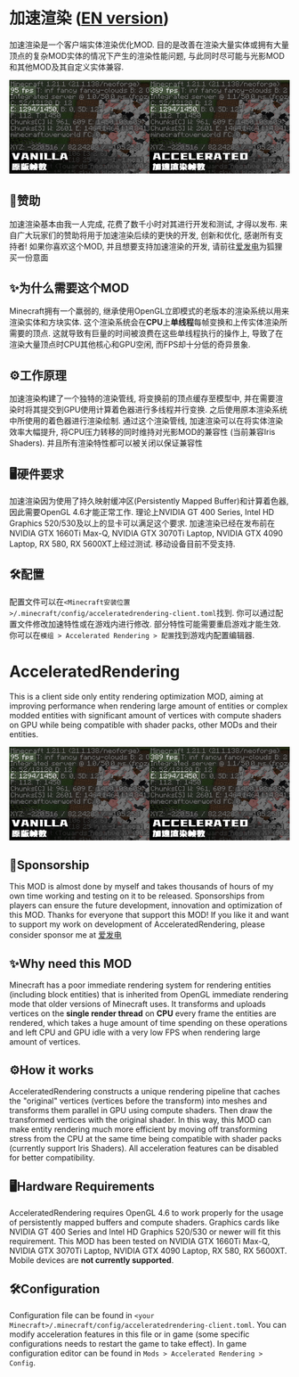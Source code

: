 # 加速渲染 ([EN version](#english))

加速渲染是一个客户端实体渲染优化MOD.
目的是改善在渲染大量实体或拥有大量顶点的复杂MOD实体的情况下产生的渲染性能问题,
与此同时尽可能与光影MOD和其他MOD及其自定义实体兼容.

![Benchmark](benchmark.jpg)

## 🍝赞助
加速渲染基本由我一人完成, 花费了数千小时对其进行开发和测试, 才得以发布.
来自广大玩家们的赞助将用于加速渲染后续的更快的开发, 创新和优化, 感谢所有支持者!
如果你喜欢这个MOD, 并且想要支持加速渲染的开发, 请前往[爱发电](https://afdian.com/a/argon4w)为狐狸买一份意面

## ✨为什么需要这个MOD

Minecraft拥有一个羸弱的, 继承使用OpenGL立即模式的老版本的渲染系统以用来渲染实体和方块实体.
这个渲染系统会在**CPU**上**单线程**每帧变换和上传实体渲染所需要的顶点.
这就导致有巨量的时间被浪费在这些单线程执行的操作上, 导致了在渲染大量顶点时CPU其他核心和GPU空闲, 而FPS却十分低的奇异景象.

## ⚙️工作原理

加速渲染构建了一个独特的渲染管线, 将变换前的顶点缓存至模型中, 并在需要渲染时将其提交到GPU使用计算着色器进行多线程并行变换.
之后使用原本渲染系统中所使用的着色器进行渲染绘制. 通过这个渲染管线, 加速渲染可以在将实体渲染效率大幅提升,
将CPU压力转移的同时维持对光影MOD的兼容性 (当前兼容Iris Shaders). 并且所有渲染特性都可以被关闭以保证兼容性

## 🖥️硬件要求

加速渲染因为使用了持久映射缓冲区(Persistently Mapped Buffer)和计算着色器, 因此需要OpenGL 4.6才能正常工作.
理论上NVIDIA GT 400 Series, Intel HD Graphics 520/530及以上的显卡可以满足这个要求.
加速渲染已经在发布前在NVIDIA GTX 1660Ti Max-Q, NVIDIA GTX 3070Ti Laptop, NVIDIA GTX 4090 Laptop, RX 580, RX 5600XT上经过测试.
移动设备目前不受支持.

## 🛠️配置
配置文件可以在``<Minecraft安装位置>/.minecraft/config/acceleratedrendering-client.toml``找到. 你可以通过配置文件修改加速特性或在游戏内进行修改.
部分特性可能需要重启游戏才能生效. 你可以在``模组 > Accelerated Rendering > 配置``找到游戏内配置编辑器.

<a id="english"></a>
# AcceleratedRendering

This is a client side only entity rendering optimization MOD, aiming at improving performance when rendering large amount of entities
or complex modded entities with significant amount of vertices with compute shaders on GPU while being compatible with shader packs,
other MODs and their entities.

![Benchmark](benchmark.jpg)

## 🍝Sponsorship

This MOD is almost done by myself and takes thousands of hours of my own time working and testing on it to be released.
Sponsorships from players can ensure the future development, innovation and optimization of this MOD. Thanks for everyone
that support this MOD! If you like it and want to support my work on development of AcceleratedRendering, please consider sponsor me at [爱发电](https://afdian.com/a/argon4w)

## ✨Why need this MOD

Minecraft has a poor immediate rendering system for rendering entities (including block entities) that is inherited from
OpenGL immediate rendering mode that older versions of Minecraft uses. It transforms and uploads vertices on the **single render thread** on **CPU**
every frame the entities are rendered, which takes a huge amount of time spending on these operations and left CPU and GPU idle with a very low FPS
when rendering large amount of vertices.

## ⚙️How it works

AcceleratedRendering constructs a unique rendering pipeline that caches the "original" vertices (vertices before the transform)
into meshes and transforms them parallel in GPU using compute shaders. Then draw the transformed vertices with the original shader.
In this way, this MOD can make entity rendering much more efficient by moving off transforming stress from the CPU
at the same time being compatible with shader packs (currently support Iris Shaders). All acceleration features can be disabled
for better compatibility.

## 🖥️Hardware Requirements

AcceleratedRendering requires OpenGL 4.6 to work properly for the usage of persistently mapped buffers and compute shaders.
Graphics cards like NVIDIA GT 400 Series and Intel HD Graphics 520/530 or newer will fit this requirement.
This MOD has been tested on NVIDIA GTX 1660Ti Max-Q, NVIDIA GTX 3070Ti Laptop, NVIDIA GTX 4090 Laptop, RX 580, RX 5600XT.
Mobile devices are **not currently supported**.

## 🛠️Configuration

Configuration file can be found in ``<your Minecraft>/.minecraft/config/acceleratedrendering-client.toml``. You can modify
acceleration features in this file or in game (some specific configurations needs to restart the game to take effect).
In game configuration editor can be found in ``Mods > Accelerated Rendering > Config``.